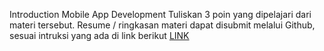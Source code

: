Introduction Mobile App Development
Tuliskan 3 poin yang dipelajari dari materi tersebut. Resume / ringkasan materi dapat disubmit melalui Github, sesuai intruksi yang ada di link berikut [LINK](https://cobalt-bike-c9e.notion.site/Cara-Pengumpulan-2b2224b8ba0b4dd78774084a65c0154d)
